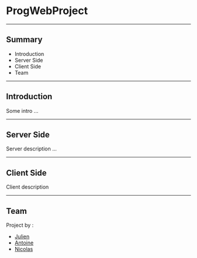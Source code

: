 # ProgWebProject
------------------
## Summary
* Introduction
* Server Side
* Client Side
* Team
------------------
## Introduction

Some intro ...

------------------

## Server Side

Server description ...

------------------

## Client Side 

Client description

------------------

## Team

Project by :
 - [Julien](https://github.com/JulienAndre26)
 - [Antoine](https://github.com/antoinerollin)
 - [Nicolas](https://github.com/Akuni)
